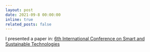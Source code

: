 ```yaml
---
layout: post
date: 2021-09-8 00:00:00
inline: true
related_posts: false
---
```


I presented a paper in: [6th International Conference on Smart and Sustainable Technologies](/blog/2021/guillen2021b/)

